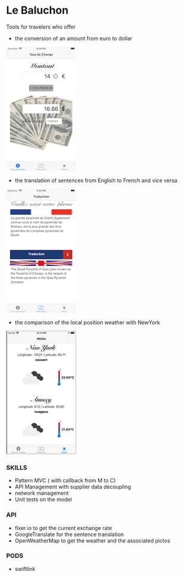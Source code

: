 # Le Baluchon
Tools for travelers who offer 
* the conversion of an amount from euro to dollar

![ConversionRate](Images/LeBaluchonConversionRate.png)
* the translation of sentences from English to French and vice versa

![Translation](Images/LeBaluchonTransation.png)
* the comparison of the local position weather with NewYork

![Weather](Images/LeBaluchonWeather.png)

### SKILLS
* Pattern MVC ( with callback from M to C)
* API Management with supplier data decoupling
* network management 
* Unit tests on the model

### API
* fixer.io to get the current exchange rate
* GoogleTranslate for the sentence translation
* OpenWeatherMap to get the weather and the associated pictos

### PODS
* swiftlink 